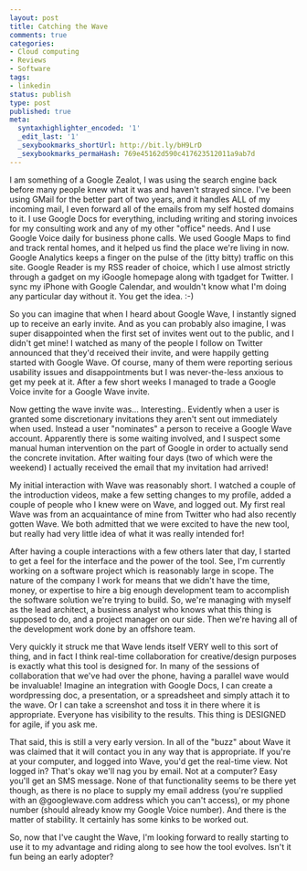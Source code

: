```yaml
---
layout: post
title: Catching the Wave
comments: true
categories:
- Cloud computing
- Reviews
- Software
tags:
- linkedin
status: publish
type: post
published: true
meta:
  syntaxhighlighter_encoded: '1'
  _edit_last: '1'
  _sexybookmarks_shortUrl: http://bit.ly/bH9LrD
  _sexybookmarks_permaHash: 769e45162d590c417623512011a9ab7d
---
```

I am something of a Google Zealot, I was using the search engine back before many people knew what it was and haven't strayed since.  I've been using GMail for the better part of two years, and it handles ALL of my incoming mail, I even forward all of the emails from my self hosted domains to it.  I use Google Docs for everything, including writing and storing invoices for my consulting work and any of my other "office" needs.  And I use Google Voice daily for business phone calls.  We used Google Maps to find and track rental homes, and it helped us find the place we're living in now.  Google Analytics keeps a finger on the pulse of the (itty bitty) traffic on this site.  Google Reader is my RSS reader of choice, which I use almost strictly through a gadget on my iGoogle homepage along with tgadget for Twitter.  I sync my iPhone with Google Calendar, and wouldn't know what I'm doing any particular day without it.  You get the idea.  :-)

So you can imagine that when I heard about Google Wave, I instantly signed up to receive an early invite.  And as you can probably also imagine, I was super disappointed when the first set of invites went out to the public, and I didn't get mine!  I watched as many of the people I follow on Twitter announced that they'd received their invite, and were happily getting started with Google Wave.  Of course, many of them were reporting serious usability issues and disappointments but I was never-the-less anxious to get my peek at it.  After a few short weeks I managed to trade a Google Voice invite for a Google Wave invite.

Now getting the wave invite was... Interesting..  Evidently when a user is granted some discretionary invitations they aren't sent out immediately when used.  Instead a user "nominates" a person to receive a Google Wave account.  Apparently there is some waiting involved, and I suspect some manual human intervention on the part of Google in order to actually send the concrete invitation.  After waiting four days (two of which were the weekend) I actually received the email that my invitation had arrived!

My initial interaction with Wave was reasonably short.  I watched a couple of the introduction videos, make a few setting changes to my profile, added a couple of people who I knew were on Wave, and logged out.  My first real Wave was from an acquaintance of mine from Twitter who had also recently gotten Wave.  We both admitted that we were excited to have the new tool, but really had very little idea of what it was really intended for!

After having a couple interactions with a few others later that day, I started to get a feel for the interface and the power of the tool.  See, I'm currently working on a software project which is reasonably large in scope.  The nature of the company I work for means that we didn't have the time, money, or expertise to hire a big enough development team to accomplish the software solution we're trying to build.  So, we're managing with myself as the lead architect, a business analyst who knows what this thing is supposed to do, and a project manager on our side.  Then we're having all of the development work done by an offshore team.

Very quickly it struck me that Wave lends itself VERY well to this sort of thing, and in fact I think real-time collaboration for creative/design purposes is exactly what this tool is designed for.  In many of the sessions of collaboration that we've had over the phone, having a parallel wave would be invaluable!  Imagine an integration with Google Docs, I can create a wordpressing doc, a presentation, or a spreadsheet and simply attach it to the wave.  Or I can take a screenshot and toss it in there where it is appropriate.  Everyone has visibility to the results.  This thing is DESIGNED for agile, if you ask me.

That said, this is still a very early version.  In all of the "buzz" about Wave it was claimed that it will contact you in any way that is appropriate.  If you're at your computer, and logged into Wave, you'd get the real-time view.  Not logged in?  That's okay we'll nag you by email.  Not at a computer?  Easy you'll get an SMS message.  None of that functionality seems to be there yet though, as there is no place to supply my email address (you're supplied with an @googlewave.com address which you can't access), or my phone number (should already know my Google Voice number).  And there is the matter of stability.  It certainly has some kinks to be worked out.

So, now that I've caught the Wave, I'm looking forward to really starting to use it to my advantage and riding along to see how the tool evolves.  Isn't it fun being an early adopter?
